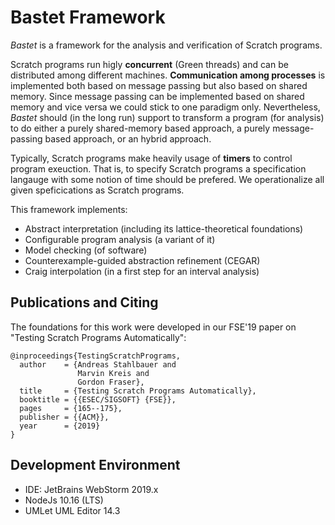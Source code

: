 # Bastet Framework

*Bastet* is a framework for the analysis and verification of Scratch programs.

Scratch programs run higly **concurrent** (Green threads) and can be distributed 
among different machines. **Communication among processes** is implemented both based 
on message passing but also based on shared memory. Since message passing can
be implemented based on shared memory and vice versa we could stick
to one paradigm only. Nevertheless, *Bastet* should (in the long run) support
to transform a program (for analysis) to do either a purely shared-memory
based approach, a purely message-passing based approach, or an hybrid approach.

Typically, Scratch programs make heavily usage of **timers** to control program exeuction.
That is, to specify Scratch programs a specification langauge with some notion
of time should be prefered. We operationalize all given speficications as 
Scratch programs. 

This framework implements:
- Abstract interpretation (including its lattice-theoretical foundations)
- Configurable program analysis (a variant of it)
- Model checking (of software)
- Counterexample-guided abstraction refinement (CEGAR)
- Craig interpolation (in a first step for an interval analysis)

## Publications and Citing

The foundations for this work were developed in our FSE'19 paper on "Testing
Scratch Programs Automatically":

```
@inproceedings{TestingScratchPrograms,
  author    = {Andreas Stahlbauer and
               Marvin Kreis and
               Gordon Fraser},
  title     = {Testing Scratch Programs Automatically},
  booktitle = {{ESEC/SIGSOFT} {FSE}},
  pages     = {165--175},
  publisher = {{ACM}},
  year      = {2019}
}
```

## Development Environment

- IDE: JetBrains WebStorm 2019.x
- NodeJs 10.16 (LTS)
- UMLet UML Editor 14.3
